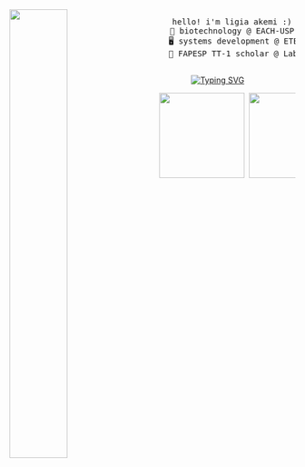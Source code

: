 <img width="45%" align=left src="https://pa1.aminoapps.com/7668/e823dd5d02877124689a9a0e00ad482d84d8c55ar1-500-250_hq.gif">

<div align="center">
    <pre>
      hello! i'm ligia akemi :)
      🧬 biotechnology @ EACH-USP
      🖥️ systems development @ ETEC Adolpho Berezin
      🦠 FAPESP TT-1 scholar @ LabAzul 
    </pre>
</div>

<div align="center">
  <a href="https://git.io/typing-svg"><img src="https://readme-typing-svg.demolab.com?font=Fira+Code&pause=1000&color=FF6E96&width=435&lines=hello!+this+is+ligia+akemi+%3A)" alt="Typing SVG" /></a>
</div>


<div align="center">
  <pre>
    <img height="150px" src="https://github-readme-stats.vercel.app/api/top-langs/?username=limiyama&layout=compact&langs_count=8&theme=dracula&hide_border=true"/> <img height="150px" src="https://github-readme-stats.vercel.app/api?username=limiyama&theme=dracula&hide_border=true&include_all_commits=false&count_private=false"/>
  </pre>
</a>
</div>
